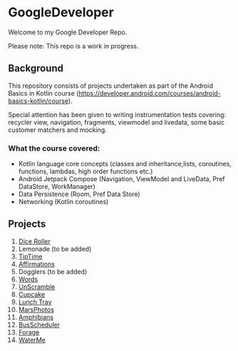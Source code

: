 # GoogleDeveloper

Welcome to my Google Developer Repo.

Please note: This repo is a work in progress. 

## Background

This repository consists of projects undertaken as part of the Android Basics in Kotlin course (https://developer.android.com/courses/android-basics-kotlin/course).

Special attention has been given to writing instrumentation tests covering: recycler view, navigation, fragments, viewmodel and livedata, some basic customer matchers and mocking.

### What the course covered:
- Kotlin language core concepts (classes and inheritance,lists, coroutines, functions, lambdas, high order functions etc.)
- Android Jetpack Compose (Navigation, ViewModel and LiveData, Pref DataStore, WorkManager)
- Data Persistence (Room, Pref Data Store)
- Networking (Kotlin coroutines)


## Projects
1. [Dice Roller](https://github.com/azzumw/GoogleDeveloper/tree/main/DiceRoller "Dice link title")
2. Lemonade (to be added)
3. [TipTime](https://github.com/azzumw/GoogleDeveloper/tree/main/Tiptime "TipTime link title")
4. [Affirmations](https://github.com/azzumw/GoogleDeveloper/tree/main/Affirmations "Affirmations link title")
5. Dogglers (to be added)
6. [Words](https://github.com/azzumw/GoogleDeveloper/tree/main/WordStage2 "Words link title")
7. [UnScramble](https://github.com/azzumw/GoogleDeveloper/tree/main/Unscramble "UnScramble link title")
8. [Cupcake](https://github.com/azzumw/GoogleDeveloper/tree/main/CupCake "Cupcake link title")
9. [Lunch Tray](https://github.com/azzumw/GoogleDeveloper/tree/main/LunchTray "Lunch link title")
10. [MarsPhotos](https://github.com/azzumw/GoogleDeveloper/tree/main/MarsPhotos "MarsPhotos link title")
11. [Amphibians](https://github.com/azzumw/GoogleDeveloper/tree/main/Amphibian "Amphibians link title")
12. [BusScheduler](https://github.com/azzumw/GoogleDeveloper/tree/main/BusScheduler "BusScheduler link title")
13. [Forage](https://github.com/azzumw/GoogleDeveloper/tree/main/ForageApp "Forage link title")
14. [WaterMe](https://github.com/azzumw/GoogleDeveloper/tree/main/WaterMeProject "WaterMe link title")
